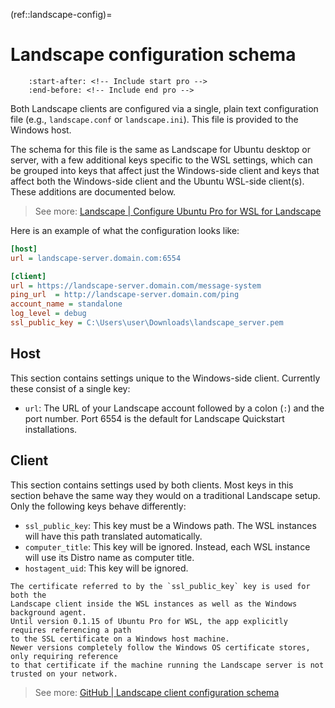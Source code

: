 (ref::landscape-config)=
# Landscape configuration schema

```{include} ../pro_content_notice.txt
    :start-after: <!-- Include start pro -->
    :end-before: <!-- Include end pro -->
```

Both Landscape clients are configured via a single, plain text configuration file (e.g., `landscape.conf` or `landscape.ini`). This file is provided to the Windows host.

The schema for this file is the same as Landscape for Ubuntu desktop or server, with a few additional keys specific to the WSL settings, which can be grouped into keys that affect just the Windows-side client and keys that affect both the Windows-side client and the Ubuntu WSL-side client(s). These additions are documented below.

> See more: [Landscape | Configure Ubuntu Pro for WSL for Landscape](https://ubuntu.com/landscape/docs/register-wsl-hosts-to-landscape/)

Here is an example of what the configuration looks like:

```ini
[host]
url = landscape-server.domain.com:6554

[client]
url = https://landscape-server.domain.com/message-system
ping_url  = http://landscape-server.domain.com/ping
account_name = standalone
log_level = debug
ssl_public_key = C:\Users\user\Downloads\landscape_server.pem
```

## Host

This section contains settings unique to the Windows-side client. Currently these consist of a single key:
- `url`: The URL of your Landscape account followed by a colon (`:`) and the port number. Port 6554 is the default for Landscape Quickstart installations.

## Client

This section contains settings used by both clients. Most keys in this section behave the same way they would on a traditional Landscape setup. Only the following keys behave differently:
- `ssl_public_key`: This key must be a Windows path. The WSL instances will have this path translated automatically.
- `computer_title`: This key will be ignored. Instead, each WSL instance will use its Distro name as computer title.
- `hostagent_uid`: This key will be ignored.

```{warning}
The certificate referred to by the `ssl_public_key` key is used for both the
Landscape client inside the WSL instances as well as the Windows background agent.
Until version 0.1.15 of Ubuntu Pro for WSL, the app explicitly requires referencing a path
to the SSL certificate on a Windows host machine.
Newer versions completely follow the Windows OS certificate stores, only requiring reference
to that certificate if the machine running the Landscape server is not trusted on your network.
```

> See more: [GitHub | Landscape client configuration schema](https://github.com/canonical/landscape-client/blob/master/example.conf)
